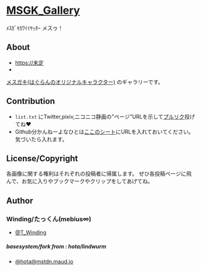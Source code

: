 # [MSGK_Gallery](https://github.com/Winding6636/msgk-gallery)

ﾒｽｶﾞｷｶﾜｲｲﾔｯﾀｰ メスゥ！

## About

- [https://未定](#)
- 
[メスガキ(はぐらんのオリジナルキャラクター)](https://dic.nicovideo.jp/a/%E3%83%A1%E3%82%B9%E3%82%AC%E3%82%AD%28%E3%82%AA%E3%83%AA%E3%82%AD%E3%83%A3%E3%83%A9%29) のギャラリーです。


## Contribution

- `list.txt` にTwitter,pixiv,ニコニコ静画の"ページ"URLを示して[プルリク](https://github.com/Winding6636/msgk-gallery/pulls)投げてね♥
- Github分かんねーよなひとは[ここのシート](https://docs.google.com/spreadsheets/d/1biU-FOV7fYUbG175YPpASWEXQardnpF4o2dhoRXSAig/edit#gid=644830573)にURLを入れておいてください。気づいたら入れます。

## License/Copyright

各画像に関する権利はそれぞれの投稿者に帰属します。
ぜひ各投稿ページに飛んで、お気に入りやブックマークやクリップをしてあげてね。

## Author
### Winding/たっくん(mebius∞)
- [@T_Winding](https://twitter.com/T_Winding)

##### basesystem/fork from : hota/lindwurm

- [@hota@mstdn.maud.io](https://mstdn.maud.io/@hota)
